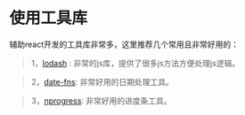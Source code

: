 # 使用工具库  

辅助react开发的工具库非常多，这里推荐几个常用且非常好用的：

> 1，[lodash](https://github.com/lodash/lodash) : 非常的js库，提供了很多js方法方便处理js逻辑。  

> 2，[date-fns](https://github.com/date-fns/date-fns): 非常好用的日期处理工具。  

> 3，[nprogress](https://github.com/rstacruz/nprogress): 非常好用的进度条工具。
